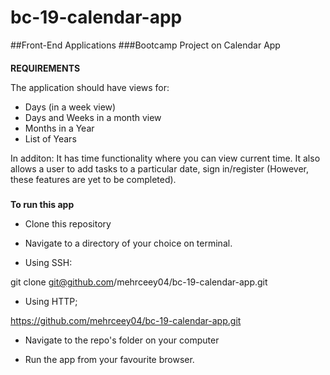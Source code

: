 # bc-19-calendar-app

##Front-End Applications
###Bootcamp Project on Calendar App
####
**REQUIREMENTS** 

The application should have views for:
* Days (in a week view)
* Days and Weeks in a month view
* Months in a Year
* List of Years

In additon:
It has time functionality where you can view current time. 
It also allows a user to add tasks to a particular date, sign in/register (However, these features are yet to be completed).

#####
**To run this app**
* Clone this repository
* Navigate to a directory of your choice on terminal.

* Using SSH:

git clone git@github.com/mehrceey04/bc-19-calendar-app.git

* Using HTTP;

https://github.com/mehrceey04/bc-19-calendar-app.git

* Navigate to the repo's folder on your computer

* Run the app from your favourite browser.  